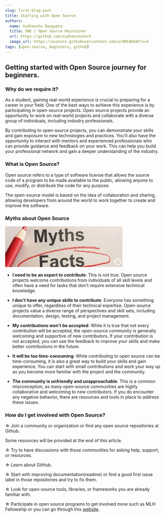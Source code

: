 ```yaml
---
slug: first-blog-post
title: Starting with Open Source
authors:
  name: Sudhanshu Dasgupta
  title: SWE | Open Source Maintainer
  url: https://github.com/sudhanshutech
  image_url: https://avatars.githubusercontent.com/u/90546692?v=4
tags: [open-source, beginners, github]
---
```



## Getting started with Open Source journey for beginners.

### Why do we require it?

As a student, gaining real-world experience is crucial to preparing for a career in your field. One of the best ways to achieve this experience is by participating in open-source projects. Open source projects provide an opportunity to work on real-world projects and collaborate with a diverse group of individuals, including industry professionals.

By contributing to open-source projects, you can demonstrate your skills and gain exposure to new technologies and practices. You'll also have the opportunity to interact with mentors and experienced professionals who can provide guidance and feedback on your work. This can help you build your professional network and gain a deeper understanding of the industry.


### What is Open Source?

Open source refers to a type of software license that allows the source code of a program to be made available to the public, allowing anyone to use, modify, or distribute the code for any purpose.

The open-source model is based on the idea of collaboration and sharing, allowing developers from around the world to work together to create and improve the software.

### Myths about Open Source

![Docusaurus Plushie](./images.jpg)

- **I need to be an expert to contribute**: This is not true. Open source projects welcome contributions from individuals of all skill levels and often have a need for tasks that don't require extensive technical knowledge.

- **I don't have any unique skills to contribute**: Everyone has something unique to offer, regardless of their technical expertise. Open-source projects value a diverse range of perspectives and skill sets, including documentation, design, testing, and project management.

- **My contributions won't be accepted**: While it is true that not every contribution will be accepted, the open-source community is generally welcoming and supportive of new contributors. If your contribution is not accepted, you can use the feedback to improve your skills and make better contributions in the future.

- **It will be too time-consuming**: While contributing to open source can be time-consuming, it is also a great way to build your skills and gain experience. You can start with small contributions and work your way up as you become more familiar with the project and the community.

- **The community is unfriendly and unapproachable**: This is a common misconception, as many open-source communities are highly collaborative and welcoming to new contributors. If you do encounter any negative behavior, there are resources and tools in place to address these issues.

### How do I get involved with Open Source?

&star; Join a community or organization or find any open source repositories at Github.

Some resources will be provided at the end of this article.

&star; Try to have discussions with those communities for asking help, support, or resources.

&star; Learn about GitHub.

&star; Start with improving documentation(readme) or find a good first issue label in those repositories and try to fix them.

&star; Look for open-source tools, libraries, or frameworks you are already familiar with.

&star; Participate in open source programs to get involved more such as MLH Fellowship or you can go through this [website](https://blog.wemakedevs.org/25-paid-open-source-programs-and-internships).